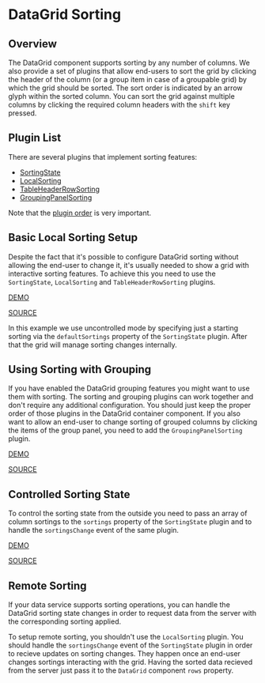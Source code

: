 # DataGrid Sorting

## Overview

The DataGrid component supports sorting by any number of columns. We also provide a set of plugins that allow end-users to sort the grid by clicking the header of the column (or a group item in case of a groupable grid) by which the grid should be sorted. The sort order is indicated by an arrow glyph within the sorted column. You can sort the grid against multiple columns by clicking the required column headers with the `shift` key pressed.

## Plugin List

There are several plugins that implement sorting features:
- [SortingState](../reference/sorting-state.md)
- [LocalSorting](../reference/local-sorting.md)
- [TableHeaderRowSorting](../reference/table-header-row-sorting.md)
- [GroupingPanelSorting](../reference/grouping-panel-sorting.md)

Note that the [plugin order](../README.md#plugin-order) is very important.

## Basic Local Sorting Setup

Despite the fact that it's possible to configure DataGrid sorting without allowing the end-user to change it, it's usually needed to show a grid with interactive sorting features. To achieve this you need to use the `SortingState`, `LocalSorting` and `TableHeaderRowSorting` plugins.

[DEMO](http://devexpress.github.io/devextreme-reactive/react/datagrid/demos/#/sorting/local-header-sorting)

[SOURCE](https://github.com/DevExpress/devextreme-reactive/tree/master/packages/dx-react-demos/src/bootstrap3/sorting/local-header-sorting.jsx)

In this example we use uncontrolled mode by specifying just a starting sorting via the `defaultSortings` property of the `SortingState` plugin. After that the grid will manage sorting changes internally.

## Using Sorting with Grouping

If you have enabled the DataGrid grouping features you might want to use them with sorting. The sorting and grouping plugins can work together and don't require any additional configuration. You should just keep the proper order of those plugins in the DataGrid container component. If you also want to allow an end-user to change sorting of grouped columns by clicking the items of the group panel, you need to add the `GroupingPanelSorting` plugin.

[DEMO](http://devexpress.github.io/devextreme-reactive/react/datagrid/demos/#/sorting/local-group-sorting)

[SOURCE](https://github.com/DevExpress/devextreme-reactive/tree/master/packages/dx-react-demos/src/bootstrap3/sorting/local-group-sorting.jsx)

## Controlled Sorting State

To control the sorting state from the outside you need to pass an array of column sortings to the `sortings` property of the `SortingState` plugin and to handle the `sortingsChange` event of the same plugin.

[DEMO](http://devexpress.github.io/devextreme-reactive/react/datagrid/demos/#/sorting/local-sorting-controlled)

[SOURCE](https://github.com/DevExpress/devextreme-reactive/tree/master/packages/dx-react-demos/src/bootstrap3/sorting/local-sorting-controlled.jsx)

## Remote Sorting

If your data service supports sorting operations, you can handle the DataGrid sorting state changes in order to request data from the server with the corresponding sorting applied.

To setup remote sorting, you shouldn't use the `LocalSorting` plugin. You should handle the `sortingsChange` event of the `SortingState` plugin in order to recieve updates on sorting changes. They happen once an end-user changes sortings interacting with the grid. Having the sorted data recieved from the server just pass it to the `DataGrid` component `rows` property.

